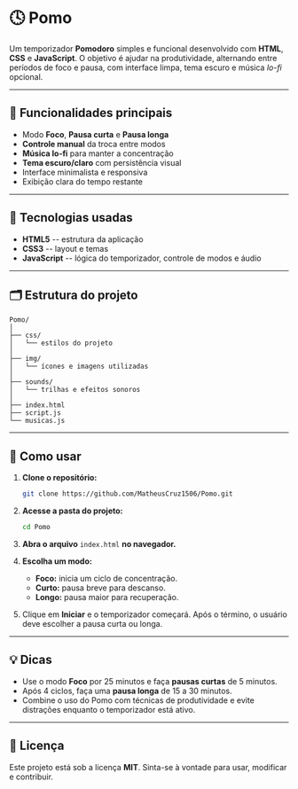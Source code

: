 # 🕓 Pomo

Um temporizador **Pomodoro** simples e funcional desenvolvido com 
**HTML**, **CSS** e **JavaScript**.
O objetivo é ajudar na produtividade, alternando entre períodos de foco
e pausa, com interface limpa, tema escuro e música *lo-fi* opcional.

------------------------------------------------------------------------

## 📌 Funcionalidades principais

-   Modo **Foco**, **Pausa curta** e **Pausa longa**
-   **Controle manual** da troca entre modos
-   **Música lo-fi** para manter a concentração
-   **Tema escuro/claro** com persistência visual
-   Interface minimalista e responsiva
-   Exibição clara do tempo restante

------------------------------------------------------------------------

## 🧰 Tecnologias usadas

-   **HTML5** -- estrutura da aplicação
-   **CSS3** -- layout e temas
-   **JavaScript** -- lógica do temporizador, controle de modos e áudio

------------------------------------------------------------------------

## 🗂️ Estrutura do projeto

    Pomo/
    │
    ├── css/
    │   └── estilos do projeto
    │
    ├── img/
    │   └── ícones e imagens utilizadas
    │
    ├── sounds/
    │   └── trilhas e efeitos sonoros
    │
    ├── index.html
    ├── script.js
    └── musicas.js

------------------------------------------------------------------------

## 🚀 Como usar

1.  **Clone o repositório:**

    ``` bash
    git clone https://github.com/MatheusCruz1506/Pomo.git
    ```

2.  **Acesse a pasta do projeto:**

    ``` bash
    cd Pomo
    ```

3.  **Abra o arquivo** `index.html` **no navegador.**

4.  **Escolha um modo:**

    -   **Foco:** inicia um ciclo de concentração.
    -   **Curto:** pausa breve para descanso.
    -   **Longo:** pausa maior para recuperação.

5.  Clique em **Iniciar** e o temporizador começará.
    Após o término, o usuário deve escolher a pausa curta ou longa.

------------------------------------------------------------------------

## 💡 Dicas

-   Use o modo **Foco** por 25 minutos e faça **pausas curtas** de 5
    minutos.
-   Após 4 ciclos, faça uma **pausa longa** de 15 a 30 minutos.
-   Combine o uso do Pomo com técnicas de produtividade e evite
    distrações enquanto o temporizador está ativo.

------------------------------------------------------------------------


## 📄 Licença

Este projeto está sob a licença **MIT**.
Sinta-se à vontade para usar, modificar e contribuir.

